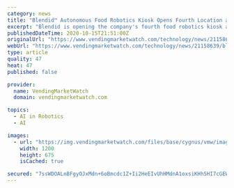 ```yaml
---
category: news
title: "Blendid™ Autonomous Food Robotics Kiosk Opens Fourth Location at Walmart in Bay Area"
excerpt: "Blendid is opening the company's fourth food robotics kiosk at Walmart in Fremont, CA. Bay Area–based Blendid offers an innovati"
publishedDateTime: 2020-10-15T21:51:00Z
originalUrl: "https://www.vendingmarketwatch.com/technology/news/21158639/blendid-autonomous-food-robotics-kiosk-opens-fourth-location-at-walmart-in-bay-area"
webUrl: "https://www.vendingmarketwatch.com/technology/news/21158639/blendid-autonomous-food-robotics-kiosk-opens-fourth-location-at-walmart-in-bay-area"
type: article
quality: 47
heat: 47
published: false

provider:
  name: VendingMarketWatch
  domain: vendingmarketwatch.com

topics:
  - AI in Robotics
  - AI

images:
  - url: "https://img.vendingmarketwatch.com/files/base/cygnus/vmw/image/2020/10/16x9/Screen_Shot_2020_10_15_at_4.36.39_PM.5f88c0fd275c7.png?auto=format&fit=max&w=1200"
    width: 1200
    height: 675
    isCached: true

secured: "7ssWDOALnBFgyOJxMdn+6oBmcdc1Z+Ii2HeEIvUhHMdnA1oxsiKHhSHI7cGEWKZk3RL34U1cA88OWk4as8cy1TseDh6qy8az7Ky2DMOMB9Bgq/iIRFrIOj7zVPCXAWAU/7NL/O0T7gz/7Dg61SqT7LnYOYogfvEbW3yaMYqlrxGMDpHQesku2PtsO3Y1IxuB1SE4ipU1++jw7/WAp23K/flYDpUC0x6liG7cs8mXpi9Ks91mAAmz1yvqFMLo7SsnigKtmdXdLE5kev6LPFxEurY+2EDQhcd/cy6lUcE2amjCy8t8GYN0O3fVOu5sktsQs3FQA4eq2j8/3qc9fQs2m18UPcz9YbpEf5Qkp2vR9+g=;FOn+iZwY9DTyat4DaSchuw=="
---
```


